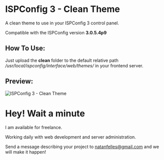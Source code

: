 # ISPConfig 3 - Clean Theme

A clean theme to use in your ISPConfig 3 control panel.

Compatible with the ISPConfig version **3.0.5.4p9**

## How To Use:

Just upload the **clean** folder to the default relative path */usr/local/ispconfig/interface/web/themes/* in your frontend server.

## Preview:

![ISPConfig 3 - Clean Theme](https://raw.githubusercontent.com/natanfelles/ispconfig-clean-theme/master/preview.jpg)

# Hey! Wait a minute

I am available for freelance.

Working daily with web development and server administration.

Send a message describing your project to natanfelles@gmail.com and we will make it happen!